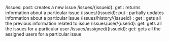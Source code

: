/issues: post: creates a new issue 
/issues/{issueid}: get : returns information about a particular issue 
/issues/{issueid}: put : partially updates information about a particular issue
/issues/history/{issueid} : get : gets all the previous information related to issue 
/issues/user/{userid}: get: gets all the issues for a particular user
/issues/assigned/{issueid}: get: gets all the assigned users for a particular issue 
